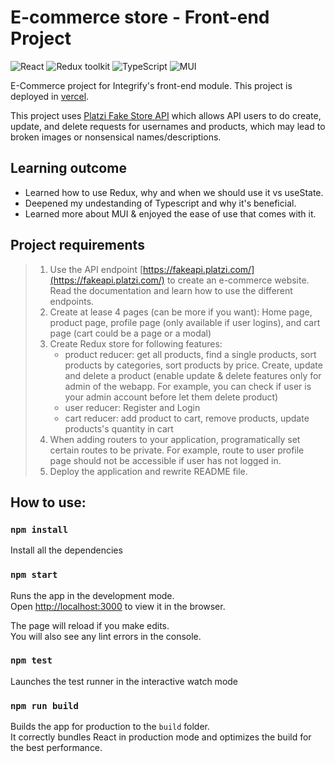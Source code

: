 # E-commerce store - Front-end Project

![React](https://img.shields.io/badge/React-v.18-blue)
![Redux toolkit](https://img.shields.io/badge/RTK-v.1-purple)
![TypeScript](https://img.shields.io/badge/TypeScript-v.4-green)
![MUI](https://img.shields.io/badge/MUI-v.5.13.2-blue)

E-Commerce project for Integrify's front-end module. This project is deployed in [vercel](https://fs15-frontend-project-one.vercel.app).

This project uses [Platzi Fake Store API](https://fakeapi.platzi.com/) which allows API users to do create, update, and delete requests for usernames and products, which may lead to broken images or nonsensical names/descriptions.

## Learning outcome

- Learned how to use Redux, why and when we should use it vs useState.
- Deepened my undestanding of Typescript and why it's beneficial.
- Learned more about MUI & enjoyed the ease of use that comes with it.

## Project requirements

> 1. Use the API endpoint [https://fakeapi.platzi.com/](https://fakeapi.platzi.com/) to create an e-commerce website. Read the documentation and learn how to use the different endpoints.
> 2. Create at lease 4 pages (can be more if you want): Home page, product page,
>    profile page (only available if user logins), and cart page (cart could be a page or a modal)
> 3. Create Redux store for following features:
>    - product reducer: get all products, find a single products, sort products by
>      categories, sort products by price. Create, update and delete a product (enable update & delete features only for admin of the webapp. For example, you can check if user is your admin account before let them delete product)
>    - user reducer: Register and Login
>    - cart reducer: add product to cart, remove products, update products's quantity in cart
> 4. When adding routers to your application, programatically set certain routes to be private. For example, route to user profile page should not be accessible if user has not logged in.
> 5. Deploy the application and rewrite README file.

## How to use:

### `npm install`

Install all the dependencies

### `npm start`

Runs the app in the development mode.\
Open [http://localhost:3000](http://localhost:3000) to view it in the browser.

The page will reload if you make edits.\
You will also see any lint errors in the console.

### `npm test`

Launches the test runner in the interactive watch mode

### `npm run build`

Builds the app for production to the `build` folder.\
It correctly bundles React in production mode and optimizes the build for the best performance.
